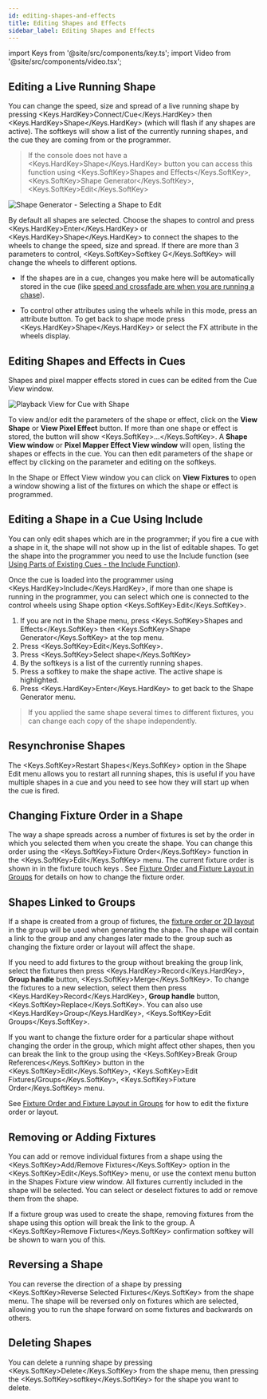 ```yaml
---
id: editing-shapes-and-effects
title: Editing Shapes and Effects
sidebar_label: Editing Shapes and Effects
---
```


import Keys from '@site/src/components/key.ts';
import Video from '@site/src/components/video.tsx';

Editing a Live Running Shape
----------------------------

You can change the speed, size and spread of a live running shape by
pressing <Keys.HardKey>Connect/Cue</Keys.HardKey> then <Keys.HardKey>Shape</Keys.HardKey> (which will flash if any shapes are
active). The softkeys will show a list of the currently running shapes,
and the cue they are coming from or the programmer.

>   If the console does not have a <Keys.HardKey>Shape</Keys.HardKey> button you can access this
    function using <Keys.SoftKey>Shapes and Effects</Keys.SoftKey>, <Keys.SoftKey>Shape Generator</Keys.SoftKey>, <Keys.SoftKey>Edit</Keys.SoftKey>

![Shape Generator - Selecting a Shape to Edit](/docs/images/Shape-Generator-Selecting-a-Shape-to-Edit.png)

By default all shapes are selected. Choose the shapes to control and
press <Keys.HardKey>Enter</Keys.HardKey> or <Keys.HardKey>Shape</Keys.HardKey> to connect the shapes to the wheels to
change the speed, size and spread. If there are more than 3 parameters
to control, <Keys.SoftKey>Softkey G</Keys.SoftKey> will change the wheels to different options.

-   If the shapes are in a cue, changes you make here will be
    automatically stored in the cue (like
    [speed and crossfade are when you are running a chase](../chases/chase-playback.md#setting-speed-and-crossfade-for-a-chase)).

-   To control other attributes using the wheels while in this mode,
    press an attribute button. To get back to shape mode press <Keys.HardKey>Shape</Keys.HardKey>
    or select the FX attribute in the wheels display.

Editing Shapes and Effects in Cues
----------------------------------

Shapes and pixel mapper effects stored in cues can be edited from the
Cue View window.

![Playback View for Cue with Shape](/docs/images/Playback-View-for-Cue-with-Shape.png)

To view and/or edit the parameters of the shape or effect, click on the
**View Shape** or **View Pixel Effect** button. If more than one shape or effect
is stored, the button will show <Keys.SoftKey>...</Keys.SoftKey>. A **Shape View window** or **Pixel
Mapper Effect View window** will open, listing the shapes or effects in
the cue. You can then edit parameters of the shape or effect by clicking
on the parameter and editing on the softkeys.

In the Shape or Effect View window you can click on **View Fixtures** to
open a window showing a list of the fixtures on which the shape or
effect is programmed.

Editing a Shape in a Cue Using Include
--------------------------------------

You can only edit shapes which are in the programmer; if you fire a cue
with a shape in it, the shape will not show up in the list of editable
shapes. To get the shape into the programmer you need to use the Include
function (see 
[Using Parts of Existing Cues - the Include Function](../cues/editing-cues.md#using-parts-of-existing-cues-the-include-function)).

Once the cue is loaded into the programmer using <Keys.HardKey>Include</Keys.HardKey>, if more than
one shape is running in the programmer, you can select which one is
connected to the control wheels using Shape option <Keys.SoftKey>Edit</Keys.SoftKey>.

1. If you are not in the Shape menu, press <Keys.SoftKey>Shapes and Effects</Keys.SoftKey> then <Keys.SoftKey>Shape Generator</Keys.SoftKey> at the top menu.
2. Press <Keys.SoftKey>Edit</Keys.SoftKey>.
3. Press <Keys.SoftKey>Select shape</Keys.SoftKey>
4. By the softkeys is a list of the currently running shapes.
5. Press a softkey to make the shape active. The active shape is highlighted.
6. Press <Keys.HardKey>Enter</Keys.HardKey> to get back to the Shape Generator menu.

>   If you applied the same shape several times to different fixtures,
    you can change each copy of the shape independently.

Resynchronise Shapes
--------------------

The <Keys.SoftKey>Restart Shapes</Keys.SoftKey> option in the Shape Edit menu allows you to
restart all running shapes, this is useful if you have multiple shapes
in a cue and you need to see how they will start up when the cue is
fired.

Changing Fixture Order in a Shape
---------------------------------

The way a shape spreads across a number of fixtures is set by the order
in which you selected them when you create the shape. You can change
this order using the <Keys.SoftKey>Fixture Order</Keys.SoftKey> function in the <Keys.SoftKey>Edit</Keys.SoftKey> menu.
The current fixture order is shown in in the fixture touch keys . See
[Fixture Order and Fixture Layout in Groups](../controlling-fixtures/fixture-groups.md#fixture-order-and-fixture-layout-in-groups)
for details on how to change the fixture order.

Shapes Linked to Groups
-----------------------

If a shape is created from a group of fixtures, the 
[fixture order or 2D layout](../controlling-fixtures/fixture-groups.md#fixture-order-and-fixture-layout-in-groups)
in the group will be used when generating the shape. The shape
will contain a link to the group and any changes later made to the group
such as changing the fixture order or layout will affect the shape.

If you need to add fixtures to the group without breaking the group
link, select the fixtures then press <Keys.HardKey>Record</Keys.HardKey>, **Group handle** button, <Keys.SoftKey>Merge</Keys.SoftKey>. To change the fixtures to a new selection, select them then
press <Keys.HardKey>Record</Keys.HardKey>, **Group handle** button, <Keys.SoftKey>Replace</Keys.SoftKey>. You can also use <Keys.HardKey>Group</Keys.HardKey>, <Keys.SoftKey>Edit Groups</Keys.SoftKey>.

If you want to change the fixture order for a particular shape without
changing the order in the group, which might affect other shapes, then
you can break the link to the group using the <Keys.SoftKey>Break Group References</Keys.SoftKey>
button in the <Keys.SoftKey>Edit</Keys.SoftKey>, <Keys.SoftKey>Edit Fixtures/Groups</Keys.SoftKey>, <Keys.SoftKey>Fixture Order</Keys.SoftKey> menu.

See [Fixture Order and Fixture Layout in Groups](../controlling-fixtures/fixture-groups.md#fixture-order-and-fixture-layout-in-groups) for how to edit the fixture order or
layout.

Removing or Adding Fixtures
---------------------------

You can add or remove individual fixtures from a shape using the <Keys.SoftKey>Add/Remove Fixtures</Keys.SoftKey> option in the <Keys.SoftKey>Edit</Keys.SoftKey> menu, or use the context
menu button in the Shapes Fixture view window. All fixtures currently
included in the shape will be selected. You can select or deselect
fixtures to add or remove them from the shape.

If a fixture group was used to create the shape, removing fixtures from
the shape using this option will break the link to the group. A <Keys.SoftKey>Remove
Fixtures</Keys.SoftKey> confirmation softkey will be shown to warn you of this.

Reversing a Shape
-----------------

You can reverse the direction of a shape by pressing <Keys.SoftKey>Reverse Selected
Fixtures</Keys.SoftKey> from the shape menu. The shape will be reversed only on
fixtures which are selected, allowing you to run the shape forward on
some fixtures and backwards on others.

Deleting Shapes
---------------

You can delete a running shape by pressing <Keys.SoftKey>Delete</Keys.SoftKey> from the shape
menu, then pressing the <Keys.SoftKey>softkey</Keys.SoftKey> for the shape you want to delete.
